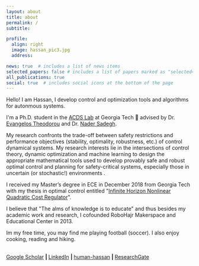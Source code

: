 ```yaml
---
layout: about
title: about
permalink: /
subtitle: 

profile:
  align: right
  image: hassan_pic3.jpg
  address: 

news: true  # includes a list of news items
selected_papers: false # includes a list of papers marked as "selected={true}"
all_publications: true
social: true  # includes social icons at the bottom of the page
---
```


Hello! I am Hassan, I develop control and optimization tools and algorithms for autonmous systems.

I'm a Ph.D. student in the [ACDS Lab](https://sites.gatech.edu/acds/) at Georgia Tech :honeybee: advised by Dr. [Evangelos Theodorou](https://scholar.google.com/citations?hl=en&user=dG9MV7oAAAAJ) and Dr. [Nader Sadegh](https://scholar.google.com/citations?user=TS4freMAAAAJ&hl=en). 

My research confronts the trade-off between safety restrictions and performance objectives (stability, optimality, robustness, etc.) of control dynamical systems. My research interests lie in the intersections of control theory, dynamic optimization and machine learning to design the appropriate mathematical tools used to develop provably safe and robust optimal control and planning for safety-critical systems, especially those in uncertain (or stochastic!) environments . 

I received my Master’s degree in ECE in December 2018 from Georgia Tech with my thesis in optimal control entitled "[Infinite Horizon Nonlinear Quadratic Cost Regulator](https://smartech.gatech.edu/handle/1853/60821)".

I believe that "The alms of knowledge is to educate" and thus besides my academic work and research, I cofounded RoboHajr Makerspace and Educational Center in 2013. 

Im my free time, you may find me playing football (soccer). I also enjoy cooking, reading and hiking.

<br>
      <a href="https://scholar.google.com/citations?user=QGsFCTsAAAAJ" target="_blank" title="Google Scholar"><i class="ai ai-google-scholar"></i> Google Scholar</a>
      <strong> | </strong>
      <a href="https://www.linkedin.com/in/hassan-almubarak-8b87a867" target="_blank" title="LinkedIn"><i class="fab fa-linkedin"></i> LinkedIn</a>
      <strong> | </strong>
      <a href="https://github.com/human-hassan" target="_blank" title="GitHub"><i class="fab fa-github"></i> human-hassan</a>
      <strong> | </strong>
      <a href="https://www.researchgate.net/profile/Hassan-Almubarak" target="_blank" title="ResearchGate"><i class="fab fa-researchgate"></i> ResearchGate</a>
<br><br>
